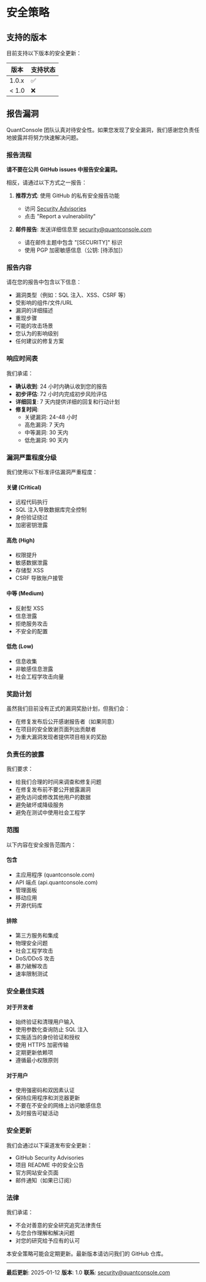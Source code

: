 # 安全策略

## 支持的版本

目前支持以下版本的安全更新：

| 版本 | 支持状态 |
| --- | --- |
| 1.0.x | :white_check_mark: |
| < 1.0 | :x: |

## 报告漏洞

QuantConsole 团队认真对待安全性。如果您发现了安全漏洞，我们感谢您负责任地披露并将努力快速解决问题。

### 报告流程

**请不要在公共 GitHub issues 中报告安全漏洞。**

相反，请通过以下方式之一报告：

1. **推荐方式**: 使用 GitHub 的私有安全报告功能
   - 访问 [Security Advisories](https://github.com/wyw121/QuantConsole/security/advisories)
   - 点击 "Report a vulnerability"

2. **邮件报告**: 发送详细信息至 security@quantconsole.com
   - 请在邮件主题中包含 "[SECURITY]" 标识
   - 使用 PGP 加密敏感信息（公钥: [待添加]）

### 报告内容

请在您的报告中包含以下信息：

- 漏洞类型（例如：SQL 注入、XSS、CSRF 等）
- 受影响的组件/文件/URL
- 漏洞的详细描述
- 重现步骤
- 可能的攻击场景
- 您认为的影响级别
- 任何建议的修复方案

### 响应时间表

我们承诺：

- **确认收到**: 24 小时内确认收到您的报告
- **初步评估**: 72 小时内完成初步风险评估
- **详细回复**: 7 天内提供详细的回复和行动计划
- **修复时间**:
  - 关键漏洞: 24-48 小时
  - 高危漏洞: 7 天内
  - 中等漏洞: 30 天内
  - 低危漏洞: 90 天内

### 漏洞严重程度分级

我们使用以下标准评估漏洞严重程度：

#### 关键 (Critical)
- 远程代码执行
- SQL 注入导致数据库完全控制
- 身份验证绕过
- 加密密钥泄露

#### 高危 (High)
- 权限提升
- 敏感数据泄露
- 存储型 XSS
- CSRF 导致账户接管

#### 中等 (Medium)
- 反射型 XSS
- 信息泄露
- 拒绝服务攻击
- 不安全的配置

#### 低危 (Low)
- 信息收集
- 非敏感信息泄露
- 社会工程学攻击向量

### 奖励计划

虽然我们目前没有正式的漏洞奖励计划，但我们会：

- 在修复发布后公开感谢报告者（如果同意）
- 在项目的安全致谢页面列出贡献者
- 为重大漏洞发现者提供项目相关的奖励

### 负责任的披露

我们要求：

- 给我们合理的时间来调查和修复问题
- 在修复发布前不要公开披露漏洞
- 避免访问或修改其他用户的数据
- 避免破坏或降级服务
- 避免在测试中使用社会工程学

### 范围

以下内容在安全报告范围内：

#### 包含
- 主应用程序 (quantconsole.com)
- API 端点 (api.quantconsole.com)
- 管理面板
- 移动应用
- 开源代码库

#### 排除
- 第三方服务和集成
- 物理安全问题
- 社会工程学攻击
- DoS/DDoS 攻击
- 暴力破解攻击
- 速率限制测试

### 安全最佳实践

#### 对于开发者
- 始终验证和清理用户输入
- 使用参数化查询防止 SQL 注入
- 实施适当的身份验证和授权
- 使用 HTTPS 加密传输
- 定期更新依赖项
- 遵循最小权限原则

#### 对于用户
- 使用强密码和双因素认证
- 保持应用程序和浏览器更新
- 不要在不安全的网络上访问敏感信息
- 及时报告可疑活动

### 安全更新

我们会通过以下渠道发布安全更新：

- GitHub Security Advisories
- 项目 README 中的安全公告
- 官方网站安全页面
- 邮件通知（如果已订阅）

### 法律

我们承诺：

- 不会对善意的安全研究追究法律责任
- 与您合作理解和解决问题
- 对您的研究给予应有的认可

本安全策略可能会定期更新。最新版本请访问我们的 GitHub 仓库。

---

**最后更新**: 2025-01-12
**版本**: 1.0
**联系**: security@quantconsole.com

